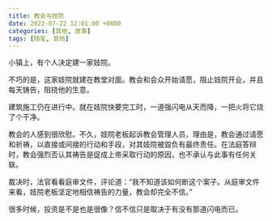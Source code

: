 ```yaml
---
title: 教会与妓院
date: 2022-07-22 12:01:00 +0800
categories: [其他, 故事]
tags: [随笔, 其他]
---
```


小镇上，有个人决定建一家妓院。

不巧的是，这家妓院就建在教堂对面。教会和会众开始请愿，阻止妓院开业，并且每天铸告，阻挠他的生意。

建筑施工仍在进行中。就在妓院快要完工时，一道强闪电从天而降，一把火将它烧了个干净。

教会的人感到很欣慰。不久，妓院老板起诉教会管理人员，理由是，教会通过请愿和祈祷，以直接或间接的行动和手段，对其妓院被毀负有最终责任。在法庭答辩时，教会强烈否认其祷告是促成上帝采取行动的原因，也不承认与此事有任何关联。

裁决时，法官看看庭审文件，评论道：“我不知道该如何断这个案子。从庭审文件来看，妓院老板坚定地相信祷告的力量，教会却完全不信。”

很多时候，投资是不是也是很像？信不信只是取决于有没有那道闪电而已。
